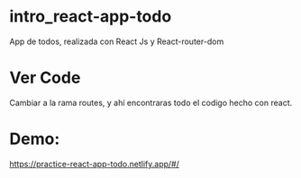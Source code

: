 # intro_react-app-todo
App de todos, realizada con React Js y React-router-dom 
# Ver Code
Cambiar a la rama routes, y ahí encontraras todo el codigo hecho con react.
# Demo:
https://practice-react-app-todo.netlify.app/#/
